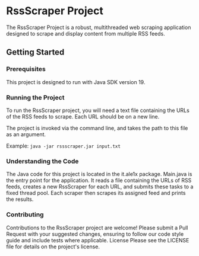 # RssScraper Project

The RssScraper Project is a robust, multithreaded web scraping application designed to scrape and display content from multiple RSS feeds.

## Getting Started

### Prerequisites

This project is designed to run with Java SDK version 19.

### Running the Project

To run the RssScraper project, you will need a text file containing the URLs of the RSS feeds to scrape. Each URL should be on a new line.

The project is invoked via the command line, and takes the path to this file as an argument.

Example: `java -jar rssscraper.jar input.txt`

### Understanding the Code

The Java code for this project is located in the it.ale1x package.
Main.java is the entry point for the application. It reads a file containing the URLs of RSS feeds, creates a new RssScraper for each URL, and submits these tasks to a fixed thread pool. Each scraper then scrapes its assigned feed and prints the results.

### Contributing

Contributions to the RssScraper project are welcome! Please submit a Pull Request with your suggested changes, ensuring to follow our code style guide and include tests where applicable.
License
Please see the LICENSE file for details on the project's license.
